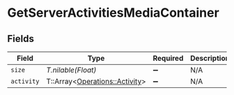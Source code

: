 # GetServerActivitiesMediaContainer


## Fields

| Field                                                                 | Type                                                                  | Required                                                              | Description                                                           |
| --------------------------------------------------------------------- | --------------------------------------------------------------------- | --------------------------------------------------------------------- | --------------------------------------------------------------------- |
| `size`                                                                | *T.nilable(Float)*                                                    | :heavy_minus_sign:                                                    | N/A                                                                   |
| `activity`                                                            | T::Array<[Operations::Activity](../../models/operations/activity.md)> | :heavy_minus_sign:                                                    | N/A                                                                   |